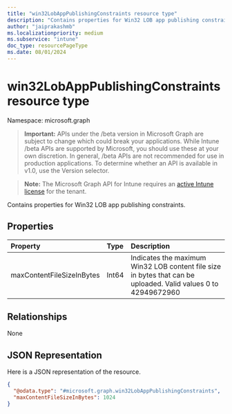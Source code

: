 ```yaml
---
title: "win32LobAppPublishingConstraints resource type"
description: "Contains properties for Win32 LOB app publishing constraints."
author: "jaiprakashmb"
ms.localizationpriority: medium
ms.subservice: "intune"
doc_type: resourcePageType
ms.date: 08/01/2024
---
```


# win32LobAppPublishingConstraints resource type

Namespace: microsoft.graph

> **Important:** APIs under the /beta version in Microsoft Graph are subject to change which could break your applications. While Intune /beta APIs are supported by Microsoft, you should use these at your own discretion. In general, /beta APIs are not recommended for use in production applications. To determine whether an API is available in v1.0, use the Version selector.

> **Note:** The Microsoft Graph API for Intune requires an [active Intune license](https://go.microsoft.com/fwlink/?linkid=839381) for the tenant.

Contains properties for Win32 LOB app publishing constraints.

## Properties
|Property|Type|Description|
|:---|:---|:---|
|maxContentFileSizeInBytes|Int64|Indicates the maximum Win32 LOB content file size in bytes that can be uploaded. Valid values 0 to 42949672960|

## Relationships
None

## JSON Representation
Here is a JSON representation of the resource.
<!-- {
  "blockType": "resource",
  "@odata.type": "microsoft.graph.win32LobAppPublishingConstraints"
}
-->
``` json
{
  "@odata.type": "#microsoft.graph.win32LobAppPublishingConstraints",
  "maxContentFileSizeInBytes": 1024
}
```